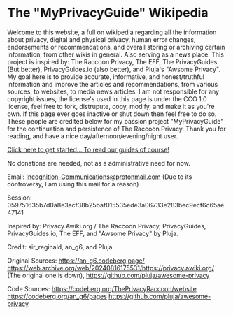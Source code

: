 # The "MyPrivacyGuide" Wikipedia

Welcome to this website, a full on wikipedia regarding all the information about privacy, digital and physical privacy, human error changes, endorsements or recommendations, and overall storing or archiving certain information, from other wikis in general. Also serving as a news place. This project is inspired by: The Raccoon Privacy, The EFF, The PrivacyGuides (But better), PrivacyGuides.io (also better), and Pluja's "Awsome Privacy". My goal here is to provide accurate, informative, and honest/truthful information and improve the articles and recommendations, from various sources, to websites, to media news articles. I am not responsible for any copyright issues, the license's used in this page is under the CCO 1.0 license, feel free to fork, distrupute, copy, modify, and make it as you're own. If this page ever goes inactive or shut down then feel free to do so. These people are credited below for my passion project "MyPrivacyGuide" for the continuation and persistence of The Raccoon Privacy. Thank you for reading, and have a nice day/afternoon/evening/night user.

[Click here to get started... To read our guides of course!](https://github.com/BeginnerBeats157/MyPrivacyGuide/blob/main/DirectoryFile.md)

No donations are needed, not as a administrative need for now.

Email: Incognition-Communications@protonmail.com (Due to its controversy, I am using this mail for a reason)

Session: 059751635b7d0a8e3acf38b25baf015535ede3a06733e283bec9ecf6c65ae47141 

Inspired by: Privacy.Awiki.org / The Raccoon Privacy, PrivacyGuides, PrivacyGuides.io, The EFF, and "Awsome Privacy" by Pluja.

Credit: sir_reginald, an_g6, and Pluja.

Original Sources: https://an_g6.codeberg.page/ https://web.archive.org/web/20240816175531/https://privacy.awiki.org/ (The original one is down), https://github.com/pluja/awesome-privacy

Code Sources: https://codeberg.org/ThePrivacyRaccoon/website https://codeberg.org/an_g6/pages https://github.com/pluja/awesome-privacy

